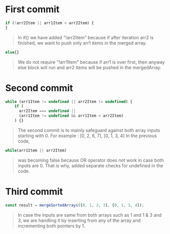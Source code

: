 # First commit

```js
if (!arr2Item || arr1Item < arr2Item) {
}
```

> In if() we have added "!arr2Item" because if after iteration arr2 is finished, we want to push only arr1 items in the merged array.

```js
else{}
```

> We do not require "!arr1Item" because if arr1 is over first, then anyway else block will run and arr2 items will be pushed in the mergedArray.

# Second commit

```js
while (arr1Item != undefined || arr2Item != undefined) {
    if (
      arr2Item === undefined ||
      (arr1Item != undefined && arr1Item < arr2Item)
    ) {}
```

> The second commit is to mainly safeguard against both array inputs starting with 0. For example : [0, 2, 6, 7], [0, 1, 3, 4]
> In the previous code,

```js
while(arr1Item || arr2Item)
```

> was becoming false because OR operator does not work in case both inputs are 0.
> That is why, added separate checks for undefined in the code.

# Third commit

```js
const result = mergeSortedArrays([0, 1, 2, 3], [0, 1, 3, 4]);
```

> In case the inputs are same from both arrays such as 1 and 1 & 3 and 3, we are handling it by inserting from any of the array and incrementing both pointers by 1.
